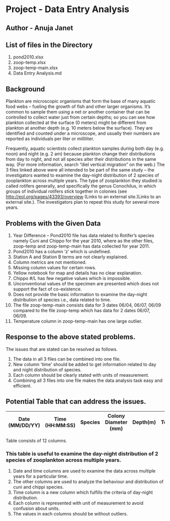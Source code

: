 # Project - Data Entry Analysis
## Author - Anuja Janet

## List of files in the Directory

1. pond2010.xlsx
2. zoop-temp.xlsx
3. zoop-temp-main.xlsx
4. Data Entry Analysis.md

## Background
Plankton are microscopic organisms that form the base of many aquatic food webs – fueling the growth of fish and other larger organisms. It’s common to sample them using a net or another container that can be controlled to collect water just from certain depths; so you can see how plankton collected at the surface (0 meters) might be different from plankton at another depth (e.g. 10 meters below the surface).
They are identified and counted under a microscope, and usually their numbers are reported as individuals per liter or milliliter.

Frequently, aquatic scientists collect plankton samples during both day (e.g. noon) and night (e.g. 2 am) because plankton change their distributions from day to night, and not all species alter their distributions in the same way. (For more information, search “diel vertical migration” on the web.)
The 3 files linked above were all intended to be part of the same study – the investigators wanted to examine the day-night distribution of 2 species of zooplankton across multiple years. The type of zooplankton they studied is called rotifers generally, and specifically the genus Conochilus, in which groups of individual rotifers stick together in colonies (see http://eol.org/pages/43393/overview (Links to an external site.)Links to an external site.). The investigators plan to repeat this study for several more years.

## Problems with the Given Data
1.	Year Difference – Pond2010 file has data related to Rotifer’s species namely Cuni and Chippo for the year 2010, where as the 		other files, zoop-temp and zoop-temp-main has data collected for year 2011.
2.	Pond2010 has a column ‘z’ which is undefined.
3.	Station A and Station B terms are not clearly explained. 
4.	Column metrics are not mentioned.
5.	Missing column values for certain rows.
6.	Yellow notebook for map and details has no clear explanation.
7.	Chippo #/L has few negative values which is impossible.
8.	Unconventional values of the specimen are presented which does not support the fact of co-existence.
9.	Does not provide the basic information to examine the day-night distribution of species i.e., data related to time.
10.	The file zoop-temp-main consists data for 3 dates 06/04, 06/07, 06/09 compared to the file zoop-temp which has data 
	for 2 dates 06/07, 06/09.
11.	Temperature column in zoop-temp-main has one large outlier.

## Response to the above stated problems.
The issues that are stated can be resolved as follows.
1. The data in all 3 files can be combined into one file.
2. New column 'time' should be added to get information related to day and night distribution of species.
3. Each column should be clearly stated with units of measurement.
4. Combining all 3 files into one file makes the data analysis task easy and efficient.

## Potential Table that can address the issues.

| Date (MM/DD/YY) | Time (HH:MM:SS) | Species | Colony Diameter (mm) | Depth(m) | Temperature(celsius) | Cuni #/L | Cuni ColonySize(mm) | Chippo #/L | Chippo ColonySize(mm) | Chla | Station |
|-----------------|-----------------|---------|----------------------|----------|----------------------|----------|---------------------|------------|-----------------------|------|---------|

Table consists of 12 columns. 

### This table is useful to examine the day-night distribution of 2 species of zooplankton across multiple years.
1. Date and time columns are used to examine the data across multiple years for a particular time.
2. The other columns are used to analyze the behaviour and distribution of cuni and chippi species.
3. Time column is a new column which fulfills the criteria of day-night distribution.
4. Each column is represented with unit of measurement to avoid confusion about units.
5. The values in each columns should be without outliers.

